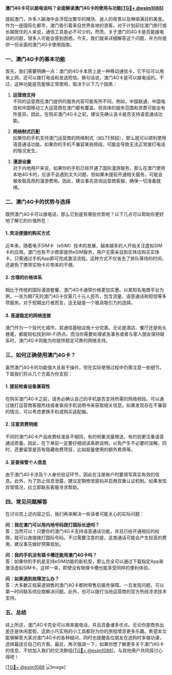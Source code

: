 **澳门4G卡可以接电话吗？全面解读澳门4G卡的使用与功能[[TG💪+ @esim1088](https://t.me/s/esim1088)]**

提起澳门，许多人脑海中会浮现出繁华的赌场、迷人的夜景以及琳琅满目的美食。作为一座国际化都市，澳门吸引着来自世界各地的游客。对于计划前往澳门旅行或长期居住的人来说，通信工具是必不可少的。然而，关于澳门的4G卡是否能接电话的问题，很多人可能会感到困惑。今天，我们就来详细解答这个问题，并为你提供一份全面的澳门4G卡使用指南。

### 一、澳门4G卡的基本功能

首先，我们需要明确一点：澳门的4G卡本质上是一种移动通信卡，它不仅可以用来上网，还可以拨打电话和发送短信。换句话说，澳门4G卡是可以接电话的。不过，这种功能是否能够正常使用，取决于以下几个因素：

1. **运营商支持**  
   不同的运营商在澳门提供的服务内容可能有所不同。例如，中国联通、中国电信和中国移动三大运营商在澳门都有覆盖，但具体的服务范围和资费可能会有所差异。因此，在购买澳门4G卡之前，建议先确认该卡是否支持语音通话功能。

2. **网络制式匹配**  
   如果你的手机支持澳门运营商的网络制式（如LTE频段），那么就可以顺利使用语音通话功能。如果你的手机不兼容某些频段，可能会导致无法正常接打电话的情况发生。

3. **漫游设置**  
   对于内地用户来说，如果你的手机已经开通了国际漫游服务，那么在澳门使用本地4G卡时，应该不会遇到太大问题。但如果未提前开通相关服务，可能会被收取高昂的漫游费用。因此，建议事先咨询运营商客服，确保一切准备就绪。

### 二、澳门4G卡的优势与选择

既然澳门4G卡可以接电话，那么它到底有哪些优势呢？以下几点可以帮助你更好地了解它的价值所在：

#### 1. 灵活便捷的购买方式
近年来，随着电子SIM卡（eSIM）技术的发展，越来越多的人开始关注虚拟SIM卡的应用。澳门也有不少商家提供eSIM服务，用户无需亲自到实体店购买实体卡，只需通过手机App即可完成激活流程。这种方式不仅省去了排队等待的时间，还避免了携带实物卡片带来的不便。

#### 2. 合理的价格体系
相比于传统的国际漫游套餐，澳门4G卡通常价格更加实惠。以某知名电商平台为例，一张为期7天的澳门4G卡仅需几十元人民币，包含流量、语音通话和短信等多项服务。对于短期出行者而言，这无疑是一个极具吸引力的选择。

#### 3. 高速稳定的网络连接
澳门作为一个现代化城市，其通信基础设施十分完善。无论是酒店、餐厅还是街头巷尾，都能轻松找到Wi-Fi热点。而当你需要处理紧急事务或者与家人朋友保持联系时，澳门4G卡则能为你提供稳定可靠的网络支持。

### 三、如何正确使用澳门4G卡？

虽然澳门4G卡的功能强大且易于操作，但在实际使用过程中仍需注意一些细节。下面我们将从几个方面为你支招：

#### 1. 提前检查设备兼容性
在购买澳门4G卡之前，请务必确认自己的手机是否支持所需的网络频段。可以通过拨打运营商客服热线或者查阅手机说明书来获取相关信息。如果发现存在不兼容的情况，可以考虑更换手机或购买适配器。

#### 2. 注意资费明细
不同的澳门4G卡产品收费标准各不相同，有的侧重流量赠送，有的则更注重语音通话质量。因此，在下单前一定要仔细阅读条款说明，以免产生不必要的误解。同时，还要留意是否有隐藏收费项目，比如超量使用的额外费用等。

#### 3. 妥善保管个人信息
由于澳门4G卡涉及个人身份验证环节，因此在注册账户时要填写真实有效的信息。此外，为了防止信息泄露，建议定期修改密码并启用双重认证机制。如果发现异常情况，应立即联系客服寻求帮助。

### 四、常见问题解答

在讨论完上述内容之后，我们再来解决一些读者可能关心的实际问题：

**问：我在澳门可以用内地号码拨打国际长途吗？**  
答：当然可以！只要你的澳门4G卡支持语音通话功能，并且已经开通相应的权限，就可以直接拨打国际号码。不过需要注意的是，这类通话可能会产生较高的费用，建议事先做好预算规划。

**问：我的手机没有插卡槽还能用澳门4G卡吗？**  
答：如果你的手机是支持eSIM功能的新机型，那么完全可以通过下载指定App来激活虚拟SIM卡。这样一来，即使没有物理卡槽也能享受同样的便利体验。

**问：如果遇到故障怎么办？**  
答：大多数正规渠道销售的澳门4G卡都附带售后服务保障。一旦发现问题，可以第一时间联系供应商解决问题。此外，也可以拨打当地运营商的官方热线寻求技术支持。

### 五、总结

综上所述，澳门4G卡完全可以用来接电话，并且具备诸多优点。无论你是商务出差还是休闲度假，这款小巧实用的小工具都将为你的旅程增添更多乐趣。希望本文能够解答大家对澳门4G卡的各种疑问，同时也提醒各位朋友在选购时多做功课，选择最适合自己的方案。最后，再次强调一下，如果你想了解更多关于澳门4G卡的信息，不妨加入我们的交流群组[[TG💪+ @esim1088](https://t.me/s/esim1088)]，与其他用户共同探讨心得吧！

[[TG💪+ @esim1088](https://t.me/s/esim1088) ![Image](https://i.postimg.cc/4NQfJmqS/Snipaste-2025-05-13-00-14-12.png)]